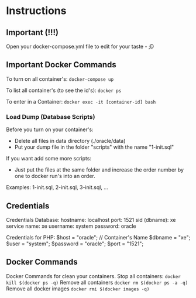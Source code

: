 # Instructions

## Important (!!!)
Open your docker-compose.yml file to edit for your taste - ;D

## Important Docker Commands
To turn on all container's:
```docker-compose up```

To list all container's (to see the id's):
```docker ps```

To enter in a Container:
```docker exec -it [container-id] bash```

### Load Dump (Database Scripts)
Before you turn on your container's: 
- Delete all files in data directory (./oracle/data)
- Put your dump file in the folder "scripts" with the name "1-init.sql"

If you want add some more scripts:
- Just put the files at the same folder and increase the order number by one to docker run's into an order.

Examples: 1-init.sql, 2-init.sql, 3-init.sql, ...

## Credentials
Credentials Database:
    hostname: localhost
    port: 1521
    sid (dbname): xe
    service name: xe
    username: system
    password: oracle

Credentials for PHP:
    $host     = "oracle"; // Container's Name
    $dbname   = "xe";
    $user     = "system";
    $password = "oracle";
    $port     = "1521";

## Docker Commands
Docker Commands for clean your containers.
    Stop all containers:
    ```docker kill $(docker ps -q)```
    Remove all containers
    ```docker rm $(docker ps -a -q)```
    Remove all docker images
    ```docker rmi $(docker images -q)```